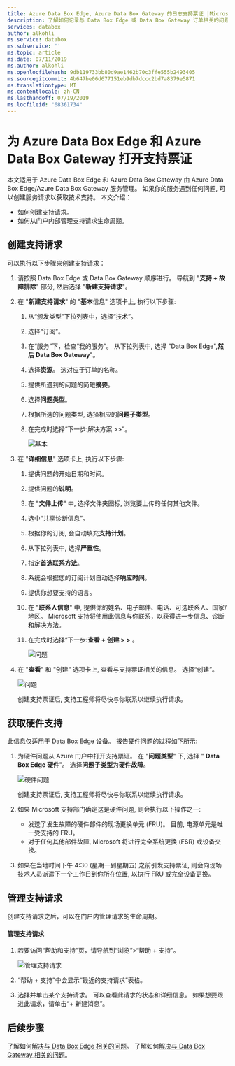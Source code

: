 ```yaml
---
title: Azure Data Box Edge, Azure Data Box Gateway 的日志支持票证 |Microsoft Docs
description: 了解如何记录与 Data Box Edge 或 Data Box Gateway 订单相关的问题的支持请求。
services: databox
author: alkohli
ms.service: databox
ms.subservice: ''
ms.topic: article
ms.date: 07/11/2019
ms.author: alkohli
ms.openlocfilehash: 9db119733bb80d9ae1462b70c3ffe555b2493405
ms.sourcegitcommit: 4b647be06d677151eb9db7dccc2bd7a8379e5871
ms.translationtype: MT
ms.contentlocale: zh-CN
ms.lasthandoff: 07/19/2019
ms.locfileid: "68361734"
---
```

# <a name="open-a-support-ticket-for-azure-data-box-edge-and-azure-data-box-gateway"></a>为 Azure Data Box Edge 和 Azure Data Box Gateway 打开支持票证

本文适用于 Azure Data Box Edge 和 Azure Data Box Gateway 由 Azure Data Box Edge/Azure Data Box Gateway 服务管理。 如果你的服务遇到任何问题, 可以创建服务请求以获取技术支持。 本文介绍：

* 如何创建支持请求。
* 如何从门户内部管理支持请求生命周期。

## <a name="create-a-support-request"></a>创建支持请求

可以执行以下步骤来创建支持请求：

1. 请按照 Data Box Edge 或 Data Box Gateway 顺序进行。 导航到 "**支持 + 故障排除**" 部分, 然后选择 "**新建支持请求**"。
   
2. 在 "**新建支持请求**" 的 "**基本**信息" 选项卡上, 执行以下步骤:
    
    1. 从“颁发类型”下拉列表中，选择“技术”。
    2. 选择“订阅”。
    3. 在“服务”下，检查“我的服务”。 从下拉列表中, 选择 "Data Box Edge",**然后 Data Box Gateway**"。
    4. 选择**资源**。 这对应于订单的名称。
    5. 提供所遇到的问题的简短**摘要**。 
    6. 选择**问题类型**。
    7. 根据所选的问题类型, 选择相应的**问题子类型**。
    8. 在完成时选择“下一步:解决方案 >>”。

        ![基本](./media/data-box-edge-contact-microsoft-support/data-box-edge-support-request-1.png)

3. 在 "**详细信息**" 选项卡上, 执行以下步骤:
    
    1. 提供问题的开始日期和时间。
    2. 提供问题的**说明**。
    3. 在 "**文件上传**" 中, 选择文件夹图标, 浏览要上传的任何其他文件。
    4. 选中“共享诊断信息”。
    5. 根据你的订阅, 会自动填充**支持计划**。
    6. 从下拉列表中, 选择**严重性**。
    7. 指定**首选联系方法**。
    8. 系统会根据您的订阅计划自动选择**响应时间**。
    9. 提供你想要支持的语言。
    10. 在 "**联系人信息**" 中, 提供你的姓名、电子邮件、电话、可选联系人、国家/地区。 Microsoft 支持将使用此信息与你联系，以获得进一步信息、诊断和解决方法。 
    11. 在完成时选择“下一步:**查看 + 创建 > >** 。

        ![问题](./media/data-box-edge-contact-microsoft-support/data-box-edge-support-request-2.png)

4. 在 "**查看**" 和 "创建" 选项卡上, 查看与支持票证相关的信息。 选择“创建”。 

    ![问题](./media/data-box-edge-contact-microsoft-support/data-box-edge-support-request-3.png)

    创建支持票证后, 支持工程师将尽快与你联系以继续执行请求。

## <a name="get-hardware-support"></a>获取硬件支持

此信息仅适用于 Data Box Edge 设备。 报告硬件问题的过程如下所示:

1. 为硬件问题从 Azure 门户中打开支持票证。 在 "**问题类型**" 下, 选择 " **Data Box Edge 硬件**"。 选择**问题子类型**为**硬件故障**。 

    ![硬件问题](./media/data-box-edge-contact-microsoft-support/data-box-edge-hardware-issue-1.png)

    创建支持票证后, 支持工程师将尽快与你联系以继续执行请求。 

2. 如果 Microsoft 支持部门确定这是硬件问题, 则会执行以下操作之一: 

    - 发送了发生故障的硬件部件的现场更换单元 (FRU)。 目前, 电源单元是唯一受支持的 FRU。 
    - 对于任何其他部件故障, Microsoft 将进行完全系统更换 (FSR) 或设备交换。

3. 如果在当地时间下午 4:30 (星期一到星期五) 之前引发支持票证, 则会向现场技术人员派遣下一个工作日到你所在位置, 以执行 FRU 或完全设备更换。

## <a name="manage-a-support-request"></a>管理支持请求

创建支持请求之后，可以在门户内管理请求的生命周期。

#### <a name="to-manage-your-support-requests"></a>管理支持请求

1. 若要访问“帮助和支持”页，请导航到“浏览”>“帮助 + 支持”。

    ![管理支持请求](./media/data-box-edge-contact-microsoft-support/data-box-edge-manage-support-request-1.png)   

2. “帮助 + 支持”中会显示“最近的支持请求”表格。

    <!--[Manage support requests](./media/data-box-edge-contact-microsoft-support/data-box-edge-support-request-1.png)--> 

3. 选择并单击某个支持请求。 可以查看此请求的状态和详细信息。 如果想要跟进此请求，请单击“+ 新建消息”。

   
## <a name="next-steps"></a>后续步骤

了解如何[解决与 Data Box Edge 相关的问题](data-box-edge-troubleshoot.md)。
了解如何[解决与 Data Box Gateway 相关的问题](data-box-gateway-troubleshoot.md)。
